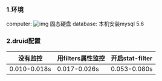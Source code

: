### 1.环境
computer:
![img](../image/image2016020201.jpg)
固态硬盘
database:
本机安装mysql 5.6
### 2.druid配置
| 没有监控 | 用filters属性监控 | 开启stat-filter |
|--|--|--|
|0.010-0.018s|0.017-0.026s|0.053-0.080s|